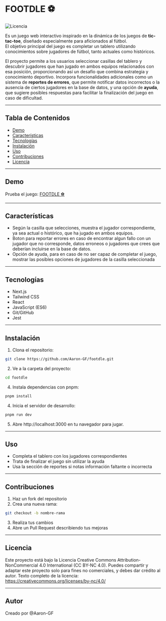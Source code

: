 # FOOTDLE ⚽

![Licencia](https://img.shields.io/badge/License-CC%20BY--NC-blue.svg)

Es un juego web interactivo inspirado en la dinámica de los juegos de **tic-tac-toe**, diseñado especialmente para aficionados al fútbol.  
El objetivo principal del juego es completar un tablero utilizando conocimientos sobre jugadores de fútbol, tanto actuales como históricos.

El proyecto permite a los usuarios seleccionar casillas del tablero y descubrir jugadores que han jugado en ambos equipos relacionados con esa posición, proporcionando así un desafío que combina estrategia y conocimiento deportivo. Incorpora funcionalidades adicionales como un sistema de **reportes de errores**, que permite notificar datos incorrectos o la ausencia de ciertos jugadores en la base de datos, y una opción de **ayuda**, que sugiere posibles respuestas para facilitar la finalización del juego en caso de dificultad.

---

## Tabla de Contenidos
- [Demo](#demo)
- [Características](#características)
- [Tecnologías](#tecnologías)
- [Instalación](#instalación)
- [Uso](#uso)
- [Contribuciones](#contribuciones)
- [Licencia](#licencia)

---

## Demo
Prueba el juego: [FOOTDLE ⚽](https://footdle-aa.vercel.app/)  

---

## Características
- Según la casilla que selecciones, muestra el jugador correspondiente, ya sea actual o histórico, que ha jugado en ambos equipos.
- Boton para reportar errores en caso de encontrar algun fallo con un jugador que no corresponde, datos erroneos o jugadores que crees que deberían incluirse en la base de datos.
- Opción de ayuda, para en caso de no ser capaz de completar el juego, mostrar las posibles opciones de jugadores de la casilla seleccionada

---

## Tecnologías
- Next.js
- Tailwind CSS
- React
- JavaScript (ES6)
- Git/GitHub
- Jest

---

## Instalación
1. Clona el repositorio:
```bash
git clone https://github.com/Aaron-GF/footdle.git
```

2. Ve a la carpeta del proyecto:
```bash
cd footdle
```

4. Instala dependencias con pnpm:
```bash
pnpm install
```

4. Inicia el servidor de desarrollo:
```bash
pnpm run dev
```

5. Abre http://localhost:3000 en tu navegador para jugar.

---

## Uso
- Completa el tablero con los jugadores correspondientes
- Trata de finalizar el juego sin utilizar la ayuda
- Usa la sección de reportes si notas información faltante o incorrecta

---

## Contribuciones

1. Haz un fork del repositorio
2. Crea una nueva rama:
```bash
git checkout -b nombre-rama
```
3. Realiza tus cambios
4. Abre un Pull Request describiendo tus mejoras

---

## Licencia

Este proyecto está bajo la Licencia Creative Commons Attribution-NonCommercial 4.0 International (CC BY-NC 4.0).
Puedes compartir y adaptar este proyecto solo para fines no comerciales, y debes dar crédito al autor.
Texto completo de la licencia: https://creativecommons.org/licenses/by-nc/4.0/

---

## Autor

Creado por @Aaron-GF

